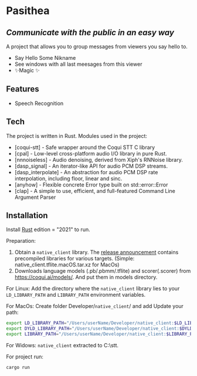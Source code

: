 # Pasithea
## _Communicate with the public in an easy way_

A project that allows you to group messages from viewers you say hello to.

- Say Hello Some Nikname
- See windows with all last meesages from this viewer
- ✨Magic ✨

## Features

- Speech Recognition

## Tech

The project is written in Rust. Modules used in the project:

- [coqui-stt] - Safe wrapper around the Coqui STT C library
- [cpal] - Low-level cross-platform audio I/O library in pure Rust.
- [nnnoiseless] - Audio denoising, derived from Xiph's RNNoise library.
- [dasp_signal] - An iterator-like API for audio PCM DSP streams.
- [dasp_interpolate] - An abstraction for audio PCM DSP rate interpolation, including floor, linear and sinc.
- [anyhow] - Flexible concrete Error type built on std::error::Error
- [clap] - A simple to use, efficient, and full-featured Command Line Argument Parser

## Installation

Install [Rust](https://www.rust-lang.org/tools/install) edition = "2021" to run.

Preparation:

1. Obtain a `native_client` library. The [release announcement](https://github.com/coqui-ai/STT/releases) contains precompiled libraries for various targets. (Simple: native_client.tflite.macOS.tar.xz for MacOs)
2. Downloads language models (.pb/.pbmm/.tflite) and scorer(.scorer) from https://coqui.ai/models/. And put them in models directory.

For Linux: 
Add the directory where the `native_client` library lies to your `LD_LIBRARY_PATH` and `LIBRARY_PATH` environment variables.

For MacOs:
Create folder Developer/`native_client`/ and add Update your path: 
```sh
export LD_LIBRARY_PATH="/Users/userName/Developer/native_client:$LD_LIBRARY_PATH"
export DYLD_LIBRARY_PATH="/Users/userName/Developer/native_client:$DYLD_LIBRARY_PATH"
export LIBRARY_PATH="/Users/userName/Developer/native_client:$LIBRARY_PATH"
```
For Widows:
`native_client` extracted to C:\stt.


For project run:

```sh
cargo run
```
